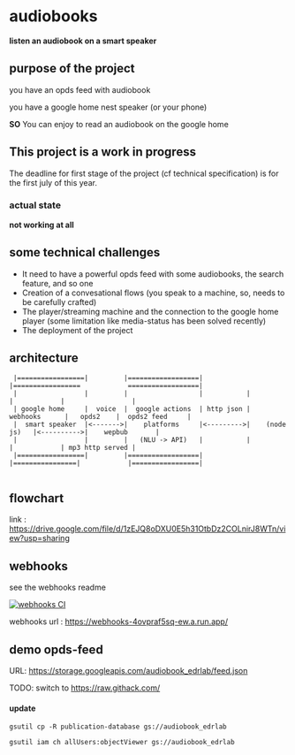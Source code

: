 # audiobooks

**listen an audiobook on a smart speaker**

## purpose of the project

you have an opds feed with audiobook

you have a google home nest speaker (or your phone)

**SO** You can enjoy to read an audiobook on the google home

## This project is a work in progress

The deadline for first stage of the project (cf technical specification) is for the first july of this year.

### actual state

**not working at all**

## some technical challenges

- It need to have a powerful opds feed with some audiobooks, the search feature, and so one 
- Creation of a convesational flows (you speak to a machine, so, needs to be carefully crafted)
- The player/streaming machine and the connection to the google home player (some limitation like media-status has been solved recently)
- The deployment of the project


## architecture

``` 
 |=================|         |==================|           |=================            ==================|
 |                 |         |                  |           |                |            |                 |
 | google home     |  voice  |  google actions  | http json |  webhooks      |   opds2    |  opds2 feed     |
 |  smart speaker  |<------->|    platforms     |<--------->|    (node js)   |<---------->|    wepbub       |
 |                 |         |   (NLU -> API)   |           |                |            | mp3 http served |
 |=================|         |==================|           |================|            |=================|
                                      
```

## flowchart

link : https://drive.google.com/file/d/1zEJQ8oDXU0E5h31OtbDz2COLnirJ8WTn/view?usp=sharing

## webhooks

see the webhooks readme

[![webhooks CI](https://github.com/panaC/audiobooks/actions/workflows/node.js.yml/badge.svg)](https://github.com/panaC/audiobooks/actions/workflows/node.js.yml)

webhooks url : https://webhooks-4ovpraf5sq-ew.a.run.app/

## demo opds-feed

URL: https://storage.googleapis.com/audiobook_edrlab/feed.json

TODO: switch to https://raw.githack.com/

#### update

`gsutil cp -R publication-database gs://audiobook_edrlab`

`gsutil iam ch allUsers:objectViewer gs://audiobook_edrlab`
